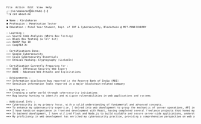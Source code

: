<pre>
<small><small><small><small>
File  Action  Edit  View  Help
┌──(kirubakaran㉿GitHub)-[~]
└─$ cat about-me

⁍ Name : Kirubakaran
⁍ Profession : Penetration Tester
⁍ Education : Final Year Student, Dept. of IOT & Cybersecurity, Blockchain @ MIT-PONDICHERRY

: Learning :
==> Source Code Analysis (White Box Testing)
==> Black Box Testing (a lil' bit)
==> OWASP Top 10
==> CompTIA A+

: Certifications Done:
==> Google Cybersecurity
==> Cisco Cybersecurity Essentials
==> Ethical Hacking: Cryptography (LinkedIn)

: Certification Currently Preparing for :
==> OSWE - Offensive Security Web Expert
==> AWAE - Advanced Web Attacks and Exploitations

: Achievements :
==> Information disclosure bug reported in the Reserve Bank of India (RBI)
==> Sensitive information leaks reported in a major blockchain-related company

: Working on :
==> Creating a safer world through cybersecurity initiatives
==> Bug bounty hunting to identify and mitigate vulnerabilities in web applications and systems

: Additional Info :
==> Cybersecurity is my primary focus, with a solid understanding of fundamental and advanced concepts.
==> To enhance my cybersecurity expertise, I delved into web development to grasp the mechanics of server operations, API interactions, and security architectures, including role-based access control (RBAC) for admin, superadmin, and user permissions.
==> I have hands-on experience in frontend development with React, having completed several freelance projects that honed my skills in creating responsive and secure user interfaces.
==> In backend development, I have utilized Flask and Node.js to build scalable and secure server-side applications, understanding database interactions and middleware integrations.
==> My proficiency in web development has enriched my cybersecurity practice, providing a comprehensive perspective on web application security and potential vulnerabilities.
</small></small></small></small>
</pre>
